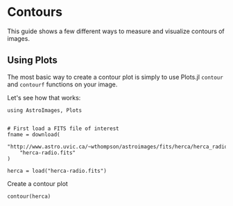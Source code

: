 # Contours

This guide shows a few different ways to measure and visualize contours of images.

## Using Plots
The most basic way to create a contour plot is simply to use Plots.jl `contour` and `contourf` functions on your image.

Let's see how that works:
```@example 1
using AstroImages, Plots


# First load a FITS file of interest
fname = download(
    "http://www.astro.uvic.ca/~wthompson/astroimages/fits/herca/herca_radio.fits",
    "herca-radio.fits"
)

herca = load("herca-radio.fits")
```


Create a contour plot
```@example 1
contour(herca)
```